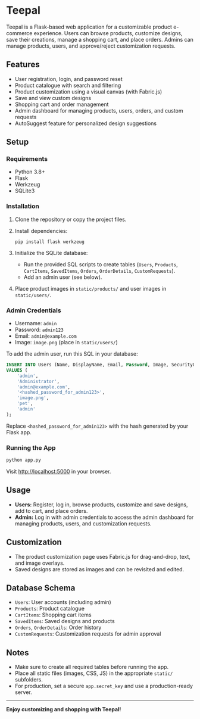 # Teepal
 
Teepal is a Flask-based web application for a customizable product e-commerce experience. Users can browse products, customize designs, save their creations, manage a shopping cart, and place orders. Admins can manage products, users, and approve/reject customization requests.
 
## Features
 
- User registration, login, and password reset
- Product catalogue with search and filtering
- Product customization using a visual canvas (with Fabric.js)
- Save and view custom designs
- Shopping cart and order management
- Admin dashboard for managing products, users, orders, and custom requests
- AutoSuggest feature for personalized design suggestions
 
## Setup
 
### Requirements
 
- Python 3.8+
- Flask
- Werkzeug
- SQLite3
 
### Installation
 
1. Clone the repository or copy the project files.
2. Install dependencies:
   ```
   pip install flask werkzeug
   ```
3. Initialize the SQLite database:
   - Run the provided SQL scripts to create tables (`Users`, `Products`, `CartItems`, `SavedItems`, `Orders`, `OrderDetails`, `CustomRequests`).
   - Add an admin user (see below).
 
4. Place product images in `static/products/` and user images in `static/users/`.
 
### Admin Credentials
 
- Username: `admin`
- Password: `admin123`
- Email: `admin@example.com`
- Image: `image.png` (place in `static/users/`)
 
To add the admin user, run this SQL in your database:
```sql
INSERT INTO Users (Name, DisplayName, Email, Password, Image, SecurityQuestion, SecurityAnswer)
VALUES (
    'admin',
    'Administrator',
    'admin@example.com',
    '<hashed_password_for_admin123>',
    'image.png',
    'pet',
    'admin'
);
```
Replace `<hashed_password_for_admin123>` with the hash generated by your Flask app.
 
### Running the App
 
```bash
python app.py
```
Visit [http://localhost:5000](http://localhost:5000) in your browser.
 
## Usage
 
- **Users:** Register, log in, browse products, customize and save designs, add to cart, and place orders.
- **Admin:** Log in with admin credentials to access the admin dashboard for managing products, users, and customization requests.
 
## Customization
 
- The product customization page uses Fabric.js for drag-and-drop, text, and image overlays.
- Saved designs are stored as images and can be revisited and edited.
 
## Database Schema
 
- `Users`: User accounts (including admin)
- `Products`: Product catalogue
- `CartItems`: Shopping cart items
- `SavedItems`: Saved designs and products
- `Orders`, `OrderDetails`: Order history
- `CustomRequests`: Customization requests for admin approval
 
## Notes
 
- Make sure to create all required tables before running the app.
- Place all static files (images, CSS, JS) in the appropriate `static/` subfolders.
- For production, set a secure `app.secret_key` and use a production-ready server.
 
---
 
**Enjoy customizing and shopping with Teepal!**
 